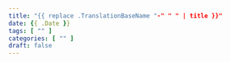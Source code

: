 ```yaml
---
title: "{{ replace .TranslationBaseName "-" " " | title }}"
date: {{ .Date }}
tags: [ "" ]
categories: [ "" ]
draft: false
---
```

